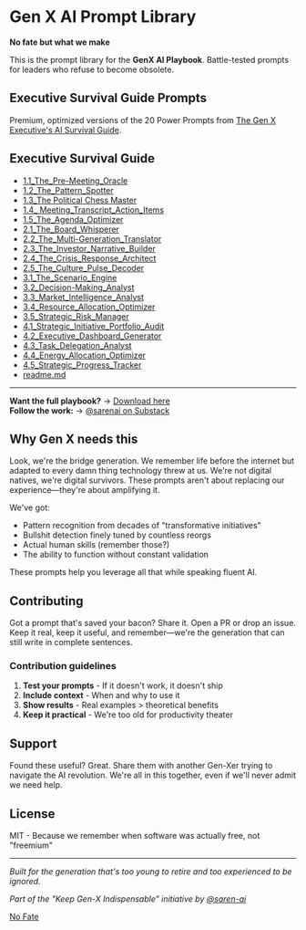 # Gen X AI Prompt Library

**No fate but what we make**

This is the prompt library for the **GenX AI Playbook**. Battle-tested prompts for leaders who refuse to become obsolete.

## Executive Survival Guide Prompts

Premium, optimized versions of the 20 Power Prompts from [The Gen X Executive's AI Survival Guide](link-to-stan-store-when-live).

## Executive Survival Guide

- [1.1_The_Pre-Meeting_Oracle](https://github.com/saren-ai/genx-ai-prompts/blob/main/executive-survival-guide/1.1_The_Pre-Meeting_Oracle)
- [1.2_The_Pattern_Spotter](https://github.com/saren-ai/genx-ai-prompts/blob/main/executive-survival-guide/1.2_The_Pattern_Spotter)
- [1.3_The Political Chess Master](https://github.com/saren-ai/genx-ai-prompts/blob/main/executive-survival-guide/1.3_The_Political_Chess_Master)
- [1.4_ Meeting_Transcript_Action_Items](https://github.com/saren-ai/genx-ai-prompts/blob/main/executive-survival-guide/1.4_%20Meeting_Transcript_Action_Items)
- [1.5_The_Agenda_Optimizer](https://github.com/saren-ai/genx-ai-prompts/blob/main/executive-survival-guide/1.5_The_Agenda_Optimizer)
- [2.1_The_Board_Whisperer](https://github.com/saren-ai/genx-ai-prompts/blob/main/executive-survival-guide/2.1_The_Board_Whisperer)
- [2.2_The_Multi-Generation_Translator](https://github.com/saren-ai/genx-ai-prompts/blob/main/executive-survival-guide/2.2_The_Multi-Generation_Translator)
- [2.3_The_Investor_Narrative_Builder](https://github.com/saren-ai/genx-ai-prompts/blob/main/executive-survival-guide/2.3_The_Investor_Narrative_Builder)
- [2.4_The_Crisis_Response_Architect](https://github.com/saren-ai/genx-ai-prompts/blob/main/executive-survival-guide/2.4_The_Crisis_Response_Architect)
- [2.5_The_Culture_Pulse_Decoder](https://github.com/saren-ai/genx-ai-prompts/blob/main/executive-survival-guide/2.5_The_Culture_Pulse_Decoder)
- [3.1_The_Scenario_Engine](https://github.com/saren-ai/genx-ai-prompts/blob/main/executive-survival-guide/3.1_The_Scenario_Engine)
- [3.2_Decision-Making_Analyst](https://github.com/saren-ai/genx-ai-prompts/blob/main/executive-survival-guide/3.2_Decision-Making_Analyst)
- [3.3_Market_Intelligence_Analyst](https://github.com/saren-ai/genx-ai-prompts/blob/main/executive-survival-guide/3.3_Market_Intelligence_Analyst)
- [3.4_Resource_Allocation_Optimizer](https://github.com/saren-ai/genx-ai-prompts/blob/main/executive-survival-guide/3.4_Resource_Allocation_Optimizer)
- [3.5_Strategic_Risk_Manager](https://github.com/saren-ai/genx-ai-prompts/blob/main/executive-survival-guide/3.5_Strategic_Risk_Manager)
- [4.1_Strategic_Initiative_Portfolio_Audit](https://github.com/saren-ai/genx-ai-prompts/blob/main/executive-survival-guide/4.1_Strategic_Initiative_Portfolio_Audit)
- [4.2_Executive_Dashboard_Generator](https://github.com/saren-ai/genx-ai-prompts/blob/main/executive-survival-guide/4.2_Executive_Dashboard_Generator)
- [4.3_Task_Delegation_Analyst](https://github.com/saren-ai/genx-ai-prompts/blob/main/executive-survival-guide/4.3_Task_Delegation_Analyst)
- [4.4_Energy_Allocation_Optimizer](https://github.com/saren-ai/genx-ai-prompts/blob/main/executive-survival-guide/4.4_Energy_Allocation_Optimizer)
- [4.5_Strategic_Progress_Tracker](https://github.com/saren-ai/genx-ai-prompts/blob/main/executive-survival-guide/4.5_Strategic_Progress_Tracker)
- [readme.md](https://github.com/saren-ai/genx-ai-prompts/blob/main/executive-survival-guide/readme.md)


---

**Want the full playbook?** → [Download here](link-to-stan-store)  
**Follow the work:** → [@sarenai on Substack](https://sarenai.substack.com)


## Why Gen X needs this

Look, we're the bridge generation. We remember life before the internet but adapted to every damn thing technology threw at us. We're not digital natives, we're digital survivors. These prompts aren't about replacing our experience—they're about amplifying it.

We've got:
* Pattern recognition from decades of "transformative initiatives"
* Bullshit detection finely tuned by countless reorgs
* Actual human skills (remember those?)
* The ability to function without constant validation

These prompts help you leverage all that while speaking fluent AI.

## Contributing

Got a prompt that's saved your bacon? Share it. Open a PR or drop an issue. Keep it real, keep it useful, and remember—we're the generation that can still write in complete sentences.

### Contribution guidelines
1. **Test your prompts** - If it doesn't work, it doesn't ship
2. **Include context** - When and why to use it
3. **Show results** - Real examples > theoretical benefits
4. **Keep it practical** - We're too old for productivity theater

## Support

Found these useful? Great. Share them with another Gen-Xer trying to navigate the AI revolution. We're all in this together, even if we'll never admit we need help.

## License

MIT - Because we remember when software was actually free, not "freemium"

---

*Built for the generation that's too young to retire and too experienced to be ignored.*

*Part of the "Keep Gen-X Indispensable" initiative by [@saren-ai](https://github.com/saren-ai)*

[No Fate](https://terminator.fandom.com/wiki/No_Fate_(quote))

